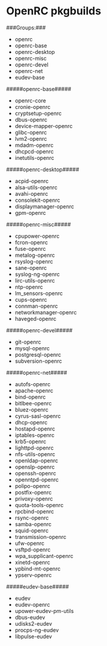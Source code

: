 OpenRC pkgbuilds
=========

###Groups:###

* openrc
* openrc-base
* openrc-desktop
* openrc-misc
* openrc-devel
* openrc-net
* eudev-base

#####openrc-base#####

* openrc-core
* cronie-openrc
* cryptsetup-openrc
* dbus-openrc
* device-mapper-openrc
* glibc-openrc
* lvm2-openrc
* mdadm-openrc
* dhcpcd-openrc
* inetutils-openrc

#####openrc-desktop#####

* acpid-openrc
* alsa-utils-openrc
* avahi-openrc
* consolekit-openrc
* displaymanager-openrc
* gpm-openrc

#####openrc-misc#####

* cpupower-openrc
* fcron-openrc
* fuse-openrc
* metalog-openrc
* rsyslog-openrc
* sane-openrc
* syslog-ng-openrc
* lirc-utils-openrc
* ntp-openrc
* lm_sensors-openrc
* cups-openrc
* connman-openrc
* networkmanager-openrc
* haveged-openrc

#####openrc-devel#####

* git-openrc
* mysql-openrc
* postgresql-openrc
* subversion-openrc

#####openrc-net#####

* autofs-openrc
* apache-openrc
* bind-openrc
* bitlbee-openrc
* bluez-openrc
* cyrus-sasl-openrc
* dhcp-openrc
* hostapd-openrc
* iptables-openrc
* krb5-openrc
* lighttpd-openrc
* nfs-utils-openrc
* openldap-openrc
* openslp-openrc
* openssh-openrc
* openntpd-openrc
* polipo-openrc
* postfix-openrc
* privoxy-openrc
* quota-tools-openrc
* rpcbind-openrc
* rsync-openrc
* samba-openrc
* squid-openrc
* transmission-openrc
* ufw-openrc
* vsftpd-openrc
* wpa_supplicant-openrc
* xinetd-openrc
* ypbind-mt-openrc
* ypserv-openrc

#####eudev-base#####

* eudev
* eudev-openrc
* upower-eudev-pm-utils
* dbus-eudev
* udisks2-eudev
* procps-ng-eudev
* libpulse-eudev

